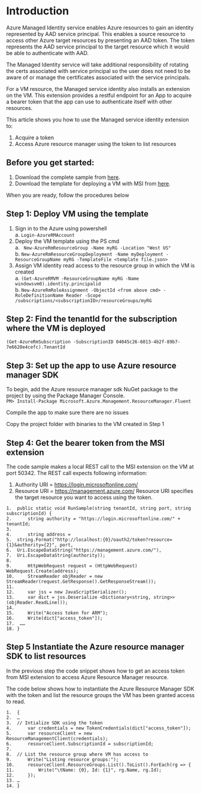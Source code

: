 # Introduction
Azure Managed Identity service enables Azure resources to gain an identity represented by AAD service principal. This enables a source resource to access other Azure target resources by presenting an AAD token. The token represents the AAD service principal to the target resource which it would be able to authenticate with AAD. 

The Managed Identity service will take additional responsibility of rotating the certs associated with service principal so the user does not need to be aware of or manage the certificates associated with the service principals.

For a VM resource, the Managed service identity also installs an extension on the VM. This extension provides a restful endpoint for an App to acquire a bearer token that the app can use to authenticate itself with other resources.

This article shows you how to use the Managed service identity extension to:
1.	Acquire a token
2.	Access Azure resource manager using the token to list resources

## Before you get started:
1. Download the complete sample from [here](https://github.com/rashidqureshi/MSIApp/tree/master/MSISamples).
2. Download the template for deploying a VM with MSI from [here](https://github.com/rashidqureshi/MSI-Samples/blob/Add-Code-Sample/msi-windows-vm).

When you are ready, follow the procedures below

## Step 1: Deploy VM using the template
1. Sign in to the Azure using powershell  
      a. ``` Login-AzureRMAccount ```
2. Deploy the VM template using the PS cmd  
      a. ``` New-AzureRmResourceGroup -Name myRG -Location "West US"```          
      b. ``` New-AzureRmResourceGroupDeployment -Name myDeployment -ResourceGroupName myRG -TemplateFile <template file.json> ```
3. Assign VM identity read access to the resource group in which the VM is created  
      a. ``` (Get-AzureRMVM -ResourceGroupName myRG -Name windowsvm0).identity.principalid ```  
      b. ``` New-AzureRmRoleAssignment -ObjectId <from above cmd> -RoleDefinitionName Reader -Scope /subscriptions/<subscriptionID>/resourceGroups/myRG ```

## Step 2: Find the tenantId for the subscription where the VM is deployed
``` (Get-AzureRmSubscription -SubscriptionID 04045c26-6013-4b2f-89b7-7e6620e4cefc).TenantId ```

## Step 3: Set up the app to use Azure resource manager SDK
To begin, add the Azure resource manager sdk NuGet package to the project by using the Package Manager Console.  
 ``` PM> Install-Package Microsoft.Azure.Management.ResourceManager.Fluent ```

Compile the app to make sure there are no issues

Copy the project folder with binaries to the VM created in Step 1

## Step 4: Get the bearer token from the MSI extension
The code sample makes a local REST call to the MSI extension on the VM at port 50342. The REST call expects following information:
1. Authority URI = https://login.microsoftonline.com/<tenantID>
2. Resource URI = https://management.azure.com/
Resource URI specifies the target resource you want to access using the token.

```
1.	public static void RunSample(string tenantId, string port, string subscriptionId) {  
2.	    string authority = "https://login.microsoftonline.com/" + tenantId;  
3.	
4.	    string address = 
5.	string.Format("http://localhost:{0}/oauth2/token?resource={1}&authority={2}", port, 
6.	Uri.EscapeDataString("https://management.azure.com/"), 
7.	Uri.EscapeDataString(authority));
8.	  
9.	    HttpWebRequest request = (HttpWebRequest) WebRequest.Create(address);  
10.	    StreamReader objReader = new StreamReader(request.GetResponse().GetResponseStream());  
11.	
12.	    var jss = new JavaScriptSerializer();  
13.	    var dict = jss.Deserialize <Dictionary<string, string>> (objReader.ReadLine());  
14.	
15.	    Write("Access token for ARM");  
16.	    Write(dict["access_token"]);
17.	 …… 
18.	}  

```

## Step 5 Instantiate the Azure resource manager SDK to list resources
In the previous step the code snippet shows how to get an access token from MSI extension to access Azure Resource Manager resource. 

The code below shows how to instantiate the Azure Resource Manager SDK with the token and list the resource groups the VM has been granted access to read.


```
1.	{ 
2.	…
3.	// Intialize SDK using the token  
4.	    var credentials = new TokenCredentials(dict["access_token"]);  
5.	    var resourceClient = new ResourceManagementClient(credentials);  
6.	    resourceClient.SubscriptionId = subscriptionId; 
7.	
8.	// List the resource group where VM has access to   
9.	    Write("Listing resource groups:");  
10.	    resourceClient.ResourceGroups.List().ToList().ForEach(rg => {  
11.	        Write("\tName: {0}, Id: {1}", rg.Name, rg.Id);  
12.	    });  
13.	…
14.	}  
```
